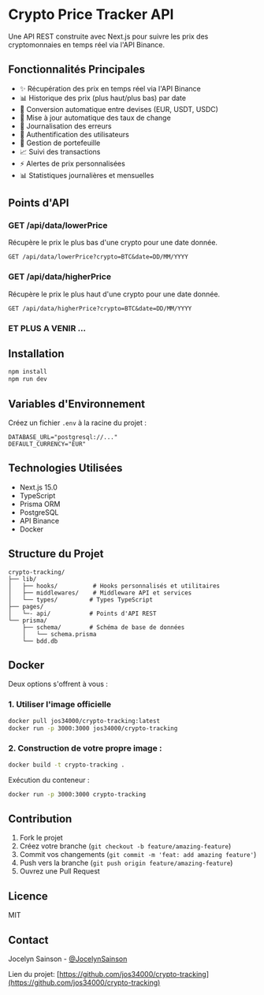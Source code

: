 # Crypto Price Tracker API

Une API REST construite avec Next.js pour suivre les prix des cryptomonnaies en temps réel via l'API Binance.

## Fonctionnalités Principales

- ✨ Récupération des prix en temps réel via l'API Binance
- 📊 Historique des prix (plus haut/plus bas) par date
- 💱 Conversion automatique entre devises (EUR, USDT, USDC)
- 🔄 Mise à jour automatique des taux de change
- 📝 Journalisation des erreurs
- 🔐 Authentification des utilisateurs
- 💼 Gestion de portefeuille
- 📈 Suivi des transactions
- ⚡ Alertes de prix personnalisées
- 📊 Statistiques journalières et mensuelles

## Points d'API

### GET /api/data/lowerPrice

Récupère le prix le plus bas d'une crypto pour une date donnée.

```http
GET /api/data/lowerPrice?crypto=BTC&date=DD/MM/YYYY
```

### GET /api/data/higherPrice

Récupère le prix le plus haut d'une crypto pour une date donnée.

```http
GET /api/data/higherPrice?crypto=BTC&date=DD/MM/YYYY
```

### ET PLUS A VENIR ...

## Installation

```bash
npm install
npm run dev
```

## Variables d'Environnement

Créez un fichier `.env` à la racine du projet :

```env
DATABASE_URL="postgresql://..."
DEFAULT_CURRENCY="EUR"
```

## Technologies Utilisées

- Next.js 15.0
- TypeScript
- Prisma ORM
- PostgreSQL
- API Binance
- Docker

## Structure du Projet

```
crypto-tracking/
├── lib/
│   ├── hooks/          # Hooks personnalisés et utilitaires
│   ├── middlewares/    # Middleware API et services
│   └── types/         # Types TypeScript
├── pages/
│   └─- api/           # Points d'API REST
└── prisma/
    ├── schema/        # Schéma de base de données
    │   └── schema.prisma
    └── bdd.db
```

## Docker

Deux options s'offrent à vous :

### 1. Utiliser l'image officielle

```bash
docker pull jos34000/crypto-tracking:latest
docker run -p 3000:3000 jos34000/crypto-tracking
```

### 2. Construction de votre propre image :

```bash
docker build -t crypto-tracking .
```

Exécution du conteneur :

```bash
docker run -p 3000:3000 crypto-tracking
```

## Contribution

1. Fork le projet
2. Créez votre branche (`git checkout -b feature/amazing-feature`)
3. Commit vos changements (`git commit -m 'feat: add amazing feature'`)
4. Push vers la branche (`git push origin feature/amazing-feature`)
5. Ouvrez une Pull Request

## Licence

MIT

## Contact

Jocelyn Sainson - [@JocelynSainson](https://x.com/jocelynsainson)

Lien du projet: [https://github.com/jos34000/crypto-tracking](https://github.com/jos34000/crypto-tracking)

